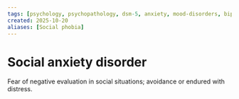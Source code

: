 ```yaml
---
tags: [psychology, psychopathology, dsm-5, anxiety, mood-disorders, bipolar, eating-disorders, personality-disorders, dissociation, schizophrenia, psychotherapy, cbt, medication, ect]
created: 2025-10-20
aliases: [Social phobia]
---
```

# Social anxiety disorder

Fear of negative evaluation in social situations; avoidance or endured with distress.
